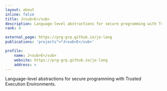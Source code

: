 ```yaml
---
layout: about
inline: false
title: J<sub>E</sub>
description: Language-level abstractions for secure programming with Trusted Execution Environments.
rank: 4

external_page: https://prg-grp.github.io/je-lang
publications: 'projects^=*J<sub>E</sub>'

profile:
    name: J<sub>E</sub>
    website: https://prg-grp.github.io/je-lang
    address: >
---
```


Language-level abstractions for secure programming with Trusted Execution Environments.

